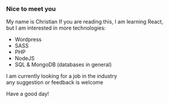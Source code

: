 
### Nice to meet you

My name is Christian
If you are reading this, I am learning React,     
but I am interested in more technologies:

* Wordpress
* SASS
* PHP
* NodeJS
* SQL & MongoDB (databases in general)

I am currently looking for a job in the industry    
any suggestion or feedback is welcome

Have a good day!
